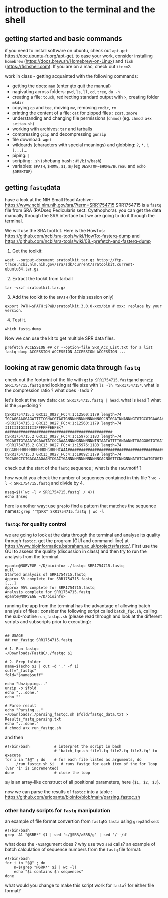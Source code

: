 # introduction to the terminal and the shell 

## getting started and basic commands

if you need to install software on ubuntu, check out `apt-get` https://doc.ubuntu-fr.org/apt-get. 
to ease your work, consider installing `homebrew` (https://docs.brew.sh/Homebrew-on-Linux) and `fish` (https://fishshell.com). If you are on a mac, check out `iterm2`.

work in class - getting acquainted with the following commands:
- getting the docs: `man` (enter `q`to quit the manual)
- nagivating across folders: `pwd`, `ls`, `ll`, `cd`, `tree`, `du -h`
- creating a file: `touch`, redirecting standard output with `>`, creating folder `mkdir`
- copying `cp` and `tee`, moving `mv`, removing `rmdir`, `rm`
- printing the content of a file: `cat` for zipped files : `zcat`, `zmore`
- understanding and changing file permissions (`chmod`) (eg. `chmod a+x seitan.sh`)
- working with archives: `tar` and tarballs
- compressing `gzip` and decompressing `gunzip`
- file download: `wget`
- wildcards (characters with special meanings) and globbing: `?`, `*`, `!`, `[...]`...
- piping: `|`
- scripting: `.sh` (shebang bash : `#!/bin/bash`)
- variables: `$PATH`, `$HOME`, `$1`, `$@` (eg `DESKTOP=$HOME/Bureau` and `echo $DESKTOP`) 

## getting `fastq`data

have a look at the NIH Small Read Archive: https://www.ncbi.nlm.nih.gov/sra/?term=SRR1754715 
SRR1754715 is a `fastq` file from SRA (RADseq Pedicularis sect. Cyathophora). you can get the data manually through the SRA interface but we are going to do it through the terminal. 

We will use the SRA tool kit. Here is the HowTos: https://github.com/ncbi/sra-tools/wiki/HowTo:-fasterq-dump and https://github.com/ncbi/sra-tools/wiki/08.-prefetch-and-fasterq-dump

1. Get the toolkit: 
```
wget --output-document sratoolkit.tar.gz https://ftp-trace.ncbi.nlm.nih.gov/sra/sdk/current/sratoolkit.current-ubuntu64.tar.gz
```
2. Extract the tookit from tarball
```
tar -vxzf sratoolkit.tar.gz
```
3. Add the toolkit to the `$PATH` (for this session only)
```
export PATH=$PATH:$PWD/sratoolkit.3.0.0-xxx/bin # xxx: replace by your version.
```
4. Test it. 
```
which fastq-dump
```

Now we can use the kit to get multiple SRR data files. 
```
prefetch ACCESSION ## or --option-file SRR_Acc_List.txt for a list
fastq-dump ACCESSION ACCESSION ACCESSION ACCESSION ...
```

## looking at raw genomic data through `fastq`

check out the footprint of the file with `gzip SRR1754715.fastq`and `gunzip SRR1754715.fastq` and looking at file size with `ls -lh *SRR1754715*`. what is the compression ratio ? what does `-lh`do ? 

let's look at the raw data: `cat SRR1754715.fastq | head`. what is `head` ? what is the `pipe`doing ? 

```
@SRR1754715.1 GRC13_0027_FC:4:1:12560:1179 length=74
TGCAGGAAGGAGATTTTCGNACGTAGTGNNNNNNNNNNNNNNGCCNTGGATNNANNNGTGTGCGTGAAGAANAN
+SRR1754715.1 GRC13_0027_FC:4:1:12560:1179 length=74
IIIIIIIGIIIIIIFFFFF#EEFE<?################################################
@SRR1754715.2 GRC13_0027_FC:4:1:15976:1183 length=74
TGCAGTTGTAAATACAAATATCCCAAAANNNNGNNNNNNNTNTAATATTTTGNAANNTTGAGGGGTGTGATNTN
+SRR1754715.2 GRC13_0027_FC:4:1:15976:1183 length=74
GGGGHHHHHHHHHHHHHDHGHHHHCAAA##############################################
@SRR1754715.3 GRC13_0027_FC:4:1:19092:1179 length=74
TGCAGGCTCTGACAAAGAANTCGACTGANNNNNNNNNNNNNNCACNGGTTCNNGNNNATGTCAATGTGGTANAN
```

check out the start of the `fastq` sequence ; what is the `TGCA`motif ? 

how would you check the number of sequences contained in this file ? `wc -l < SRR1754715.fastq` and divide by 4. 

```
nseq=$((`wc -l < SRR1754715.fastq` / 4))
echo $nseq
```

here is another way: use `grep`to find a pattern that matches the sequence names: `grep "^@SRR" SRR1754715.fastq | wc -l`

### `fastqc` for quality control

we are going to look at the data through the terminal and analyse its quality through `fastqc`. get the program (GUI and command-line) at https://www.bioinformatics.babraham.ac.uk/projects/fastqc/. First use the GUI to assess the quality (discussion in class) and then try to run the analysis from the terminal. 

```
epante@NORVEGE ~/D/bioinfo> ./fastqc SRR1754715.fastq
null
Started analysis of SRR1754715.fastq
Approx 5% complete for SRR1754715.fastq
[...]
Approx 95% complete for SRR1754715.fastq
Analysis complete for SRR1754715.fastq
epante@NORVEGE ~/D/bioinfo> 
```

running the app from the terminal has the advantage of allowing batch analysis of files : consider the following script called `batch_fqc.sh`, calling the sub-routine `run_fastqc.sh` (please read through and look at the different scripts and subscripts prior to executing):

```#!/bin/bash

## USAGE
## run_fastqc SRR1754715.fastq

# 1. Run fastqc
~/Downloads/FastQC/./fastqc $1

# 2. Prep folder
name=$(echo $1 | cut -d '.' -f 1)
suff="_fastqc"
fold="$name$suff"

echo "Unzipping..."
unzip -o $fold 
echo "...done."
echo ""

# Parse result
echo "Parsing..."
~/Downloads/./parsing_fastqc.sh $fold/fastqc_data.txt > Results_fastq_parsing.txt
echo "...done."
# chmod a+x run_fastqc.sh
```

and then

```
#!/bin/bash           # interpret the script in bash
                      # 'batch_fqc.sh file1.fq file2.fq file3.fq' to execute
for i in "$@" ; do    # for each file listed as arguments, do
    ./run_fastqc.sh $i   # runs fastqc for each item of the for loop (var 'i' is incremented)
done                  # close the loop
```

`$@` is an array-like construct of all positional parameters, here `{$1, $2, $3}`.

now we can parse the results of `fastqc` into a table : 
https://github.com/ericpante/bioinfo/blob/main/parsing_fastqc.sh 

### other handy scripts for `fastq` manipulation

an example of file format convertion from `fastq`to `fasta` using `grep`and `sed`:
```
#!/bin/bash
grep -A1 "@SRR*" $1 | sed 's/@SRR/>SRR/g' | sed '/--/d'
```
what does the `-A1`argument does ? why use two `sed` calls? 
an example of batch calculation of sequence numbers from the `fastq` file format:
```
#!/bin/bash
for i in "$@" ; do
    n=$(grep "@SRR*" $i | wc -l)
    echo "$i contains $n sequences"
done
```
what would you change to make this script work for `fasta`? for either file format? 
